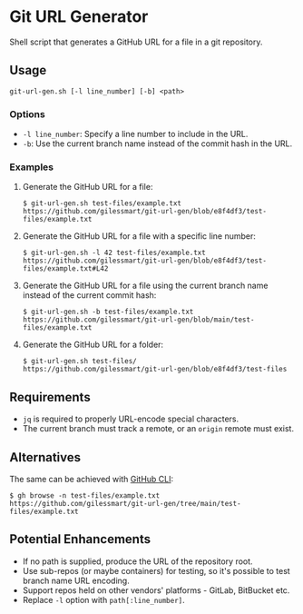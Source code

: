 # Git URL Generator

Shell script that generates a GitHub URL for a file in a git repository.

## Usage

```
git-url-gen.sh [-l line_number] [-b] <path>
```

### Options

- `-l line_number`: Specify a line number to include in the URL.
- `-b`: Use the current branch name instead of the commit hash in the URL.

### Examples

1. Generate the GitHub URL for a file:
   ```
   $ git-url-gen.sh test-files/example.txt
   https://github.com/gilessmart/git-url-gen/blob/e8f4df3/test-files/example.txt
   ```

2. Generate the GitHub URL for a file with a specific line number:
   ```
   $ git-url-gen.sh -l 42 test-files/example.txt
   https://github.com/gilessmart/git-url-gen/blob/e8f4df3/test-files/example.txt#L42
   ```

3. Generate the GitHub URL for a file using the current branch name instead of the current commit hash:
   ```
   $ git-url-gen.sh -b test-files/example.txt
   https://github.com/gilessmart/git-url-gen/blob/main/test-files/example.txt
   ```

4. Generate the GitHub URL for a folder:
   ```
   $ git-url-gen.sh test-files/
   https://github.com/gilessmart/git-url-gen/blob/e8f4df3/test-files
   ```

## Requirements

- `jq` is required to properly URL-encode special characters.
- The current branch must track a remote, or an `origin` remote must exist.

## Alternatives

The same can be achieved with [GitHub CLI](https://cli.github.com/):
```
$ gh browse -n test-files/example.txt
https://github.com/gilessmart/git-url-gen/tree/main/test-files/example.txt
```

## Potential Enhancements

* If no path is supplied, produce the URL of the repository root.
* Use sub-repos (or maybe containers) for testing, so it's possible to test branch name URL encoding.
* Support repos held on other vendors' platforms - GitLab, BitBucket etc.
* Replace `-l` option with `path[:line_number]`.

